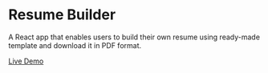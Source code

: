 # Resume Builder
A React app that enables users to build their own resume using ready-made template and download it in PDF format.

[Live Demo](https://alazar-des.github.io/resume-builder/)